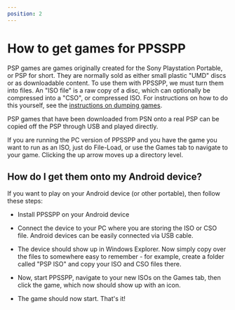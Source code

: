 ```yaml
---
position: 2
---
```

# How to get games for PPSSPP

PSP games are games originally created for the Sony Playstation Portable, or PSP for short. They are normally sold as either small plastic "UMD" discs or as downloadable content. To use them with PPSSPP, we must turn them into files. An "ISO file" is a raw copy of a disc, which can optionally be compressed into a "CSO", or compressed ISO. For instructions on how to do this yourself, see the [instructions on dumping games](/docs/getting-started/dumping-games).

PSP games that have been downloaded from PSN onto a real PSP can be copied off the PSP through USB and played directly.

If you are running the PC version of PPSSPP and you have the game you want to run as an ISO, just do File-Load, or use the Games tab to navigate to your game. Clicking the up arrow moves up a directory level.

## How do I get them onto my Android device?

If you want to play on your Android device (or other portable), then follow these steps:

* Install PPSSPP on your Android device

* Connect the device to your PC where you are storing the ISO or CSO file. Android devices can be easily connected via USB cable.

* The device should show up in Windows Explorer. Now simply copy over the files to somewhere easy to remember - for example, create a folder called "PSP ISO" and copy your ISO and CSO files there.

* Now, start PPSSPP, navigate to your new ISOs on the Games tab, then click the game, which now should show up with an icon.

* The game should now start. That's it!
